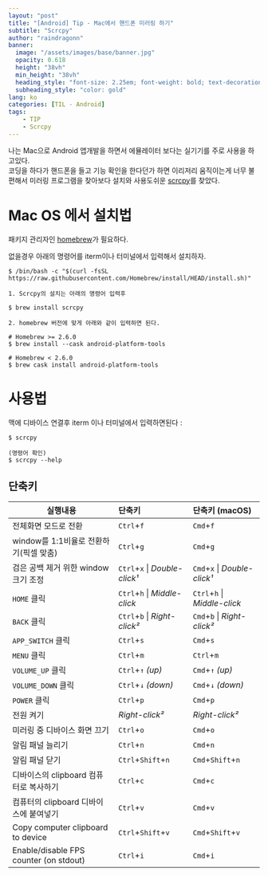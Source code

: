 ```yaml
---
layout: "post"
title: "[Android] Tip - Mac에서 핸드폰 미러링 하기"
subtitle: "Scrcpy"
author: "raindragonn"
banner:
  image: "/assets/images/base/banner.jpg"
  opacity: 0.618
  height: "38vh"
  min_height: "38vh"
  heading_style: "font-size: 2.25em; font-weight: bold; text-decoration: underline"
  subheading_style: "color: gold"
lang: ko
categories: [TIL - Android]
tags:
    - TIP
    - Scrcpy
---
```



나는 Mac으로 Android 앱개발을 하면서 에뮬레이터 보다는 실기기를 주로 사용을 하고있다.  
코딩을 하다가 핸드폰을 들고 기능 확인을 한다던가 하면 이리저리 움직이는게 너무 불편해서 미러링 프로그램을 찾아보다 설치와 사용도쉬운 [scrcpy][scrcpy]를 찾았다.

Mac OS 에서 설치법
===

패키지 관리자인 [homebrew][homebrew]가 필요하다.

없을경우 아래의 명령어를 iterm이나 터미널에서 입력해서 설치하자.

    
    $ /bin/bash -c "$(curl -fsSL https://raw.githubusercontent.com/Homebrew/install/HEAD/install.sh)"

`1. Scrcpy의 설치는 아래의 명령어 입력후`
   
   
    $ brew install scrcpy

`2. homebrew 버전에 맞게 아래와 같이 입력하면 된다.`


    # Homebrew >= 2.6.0
    $ brew install --cask android-platform-tools

    # Homebrew < 2.6.0
    $ brew cask install android-platform-tools


사용법
===


맥에 디바이스 연결후 iterm 이나 터미널에서 입력하면된다 :


    $ scrcpy

    (명령어 확인)
    $ scrcpy --help


## 단축키

 | 실행내용                                |   단축키                       |   단축키 (macOS)
 | -------------------------------------- |:----------------------------- |:-----------------------------
 | 전체화면 모드로 전환                      | `Ctrl`+`f`                    | `Cmd`+`f`
 | window를 1:1비율로 전환하기(픽셀 맞춤)   | `Ctrl`+`g`                    | `Cmd`+`g`
 | 검은 공백 제거 위한 window 크기 조정  | `Ctrl`+`x` \| _Double-click¹_ | `Cmd`+`x`  \| _Double-click¹_
 |`HOME` 클릭                        | `Ctrl`+`h` \| _Middle-click_  | `Ctrl`+`h` \| _Middle-click_
 | `BACK` 클릭                      | `Ctrl`+`b` \| _Right-click²_  | `Cmd`+`b`  \| _Right-click²_
 | `APP_SWITCH` 클릭                 | `Ctrl`+`s`                    | `Cmd`+`s`
 | `MENU` 클릭                       | `Ctrl`+`m`                    | `Ctrl`+`m`
 | `VOLUME_UP` 클릭                   | `Ctrl`+`↑` _(up)_             | `Cmd`+`↑` _(up)_
 | `VOLUME_DOWN` 클릭                | `Ctrl`+`↓` _(down)_           | `Cmd`+`↓` _(down)_
 | `POWER` 클릭                      | `Ctrl`+`p`                    | `Cmd`+`p`
 | 전원 켜기                               | _Right-click²_                | _Right-click²_
 | 미러링 중 디바이스 화면 끄기    | `Ctrl`+`o`                    | `Cmd`+`o`
 | 알림 패널 늘리기               | `Ctrl`+`n`                    | `Cmd`+`n`
 | 알림 패널 닫기            | `Ctrl`+`Shift`+`n`            | `Cmd`+`Shift`+`n`
 | 디바이스의 clipboard 컴퓨터로 복사하기      | `Ctrl`+`c`                    | `Cmd`+`c`
 | 컴퓨터의 clipboard 디바이스에 붙여넣기     | `Ctrl`+`v`                    | `Cmd`+`v`
 | Copy computer clipboard to device      | `Ctrl`+`Shift`+`v`            | `Cmd`+`Shift`+`v`
 | Enable/disable FPS counter (on stdout) | `Ctrl`+`i`                    | `Cmd`+`i`





[scrcpy]: https://github.com/Genymobile/scrcpy
[homebrew]: https://brew.sh/index_ko
